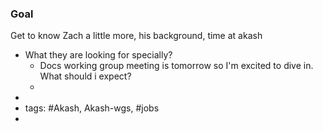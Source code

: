 ### Goal

Get to know Zach a little more, his background, time at akash
- What they are looking for specially?
	- Docs working group meeting is tomorrow so I'm excited to dive in. What should i expect?
	-
-
- tags: #Akash, Akash-wgs, #jobs
-